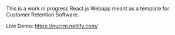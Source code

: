 This is a work in progress React.js Webapp meant as a template for Customer Retention Software.

Live Demo: https://nucrm.netlify.com/
